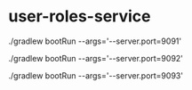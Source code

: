 # user-roles-service

 ./gradlew bootRun --args='--server.port=9091'

 ./gradlew bootRun --args='--server.port=9092'

 ./gradlew bootRun --args='--server.port=9093'
